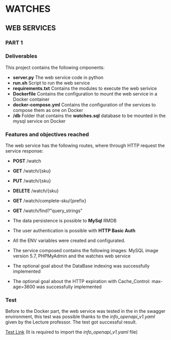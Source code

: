 # WATCHES
## WEB SERVICES
### PART 1
### Deliverables
This project contains the following cmponents:
* **server.py** The web service code in python
* **run.sh** Script to run the web service 
* **requirements.txt** Contains the modules to execute the web serivice
* **Dockerfile** Contains the configuration to mount the web service in a Docker container
* **docker-compose.yml** Contains the configuration of the services to compose them as one on Docker
* **/db** Folder that contains the **watches.sql** database to be mounted in the mysql service on Docker

### Features and objectives reached
The web service has the following routes, where through HTTP request the service response:
* **POST** /watch 
* **GET** /watch/{sku}
* **PUT** /watch/{sku}
* **DELETE** /watch/{sku}
* **GET** /watch/complete-sku/{prefix}
* **GET** /watch/find?"query_strings"

* The data persistence is possible to **MySql** RMDB
* The user authentication is possible with **HTTP Basic Auth**
* All the ENV variables were created and configurated.
* The service composed contains the following images: MySQL image version 5.7, PHPMyAdmin and the watches web service
* The optional goal about the DataBase indexing was successfully implemented
* The optional goal about the HTTP expiration with Cache_Control: max-age=3600 was successfully implemented


### Test
Before to the Docker part, the web service was tested in the in the swagger environment, this test was possible thanks to the _info_openapi_v1.yaml_ given by the Lecture professor. The test got successful result.

[Test Link](https://editor.swagger.io/) (It is required to import the _info_openapi_v1.yaml_ file)